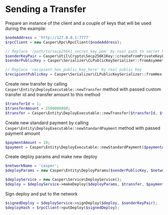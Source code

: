 # Sending a Transfer

Prepare an instance of the client and a couple of keys that will be used during the example:
```php
$nodeAddress = 'http://127.0.0.1:7777'
$rpcClient = new Casper\Rpc\RpcClient($nodeAddress);

// Replace '/path/to/secp256k1_secret_key.pem' by real path to secret key
$senderKeyPair = Casper\Util\Crypto\Secp256K1Key::createFromPrivateKeyFile('/path/to/secp256k1_secret_key.pem');
$senderPublicKey = Casper\Serializer\CLPublicKeySerializer::fromAsymmetricKey($senderKeyPair);

// Replace 'recipient_hex_public_key_here' by real public key
$recipientPublicKey = Casper\Serializer\CLPublicKeySerializer::fromHex('recipient_hex_public_key_here');
```

Create new transfer by calling `Casper\Entity\DeployExecutable::newTransfer` method with passed custom transfer id and transfer amount to this method
```php
$transferId = 1;
$transferAmount = 2500000000;
$transfer = Casper\Entity\DeployExecutable::newTransfer($transferId, $transferAmount, $recipientPublicKey);
```

Create new standard payment by calling `Casper\Entity\DeployExecutable::newStandardPayment` method with passed payment amount
```php
$paymentAmount = 10;
$payment = Casper\Entity\DeployExecutable::newStandardPayment($paymentAmount);
```

Create deploy params and make new deploy
```php
$networkName = 'casper';
$deployParams = new Casper\Entity\DeployParams($senderPublicKey, $networkName);

$deployService = new Casper\Service\DeployService();
$deploy = $deployService->makeDeploy($deployParams, $transfer, $payment);
```

Sign deploy and put to the network
```php
$signedDeploy = $deployService->signDeploy($deploy, $senderKeyPair);
$deployHash = $rpcClient->putDeploy($signedDeploy);
```
